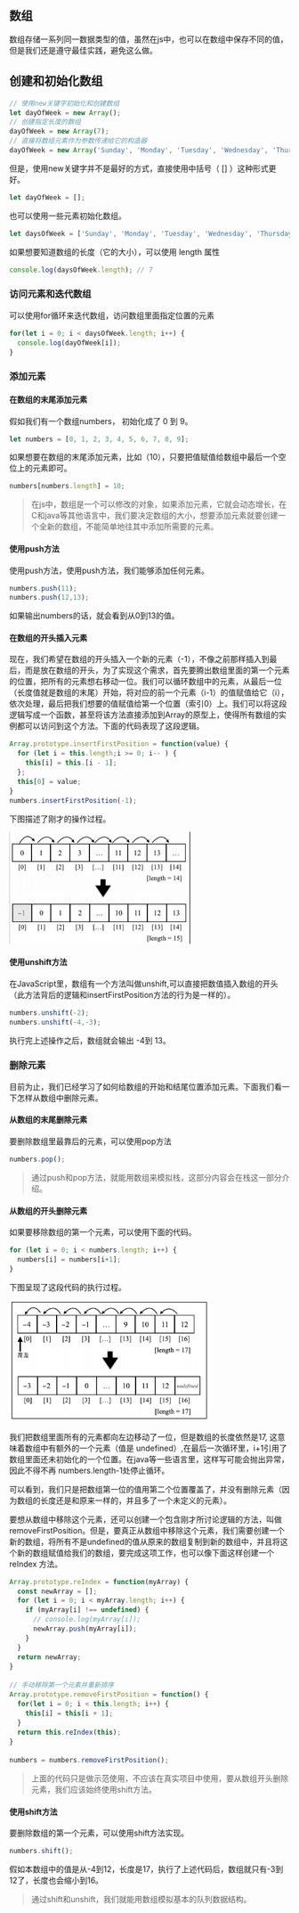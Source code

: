 ## 数组
数组存储一系列同一数据类型的值，虽然在js中，也可以在数组中保存不同的值，但是我们还是遵守最佳实践，避免这么做。

## 创建和初始化数组
```js
// 使用new关键字初始化和创建数组
let dayOfWeek = new Array();
// 创建指定长度的数组
dayOfWeek = new Array(7);
// 直接将数组元素作为参数传递给它的构造器
dayOfWeek = new Array('Sunday', 'Monday', 'Tuesday', 'Wednesday', 'Thursday', 'Friday', 'Saturday');
```

但是，使用new关键字并不是最好的方式，直接使用中括号（ [] ）这种形式更好。

```js
let dayOfWeek = [];
```

也可以使用一些元素初始化数组。

```js
let daysOfWeek = ['Sunday', 'Monday', 'Tuesday', 'Wednesday', 'Thursday', 'Friday', 'Saturday'];
```

如果想要知道数组的长度（它的大小），可以使用 length 属性

```js
console.log(daysOfWeek.length); // 7
```

### 访问元素和迭代数组

可以使用for循环来迭代数组，访问数组里面指定位置的元素

```js
for(let i = 0; i < daysOfWeek.length; i++) {
  console.log(dayOfWeek[i]);
}
```

### 添加元素

#### 在数组的末尾添加元素
假如我们有一个数组numbers， 初始化成了 0 到 9。

```js
let numbers = [0, 1, 2, 3, 4, 5, 6, 7, 8, 9];
```
如果想要在数组的末尾添加元素，比如（10），只要把值赋值给数组中最后一个空位上的元素即可。
```js
numbers[numbers.length] = 10;
```
>在js中，数组是一个可以修改的对象，如果添加元素，它就会动态增长，在C和java等其他语言中，我们要决定数组的大小，想要添加元素就要创建一个全新的数组，不能简单地往其中添加所需要的元素。

#### 使用push方法
使用push方法，使用push方法，我们能够添加任何元素。
```js
numbers.push(11);
numbers.push(12,13);
```
如果输出numbers的话，就会看到从0到13的值。


#### 在数组的开头插入元素

现在，我们希望在数组的开头插入一个新的元素（-1），不像之前那样插入到最后，而是放在数组的开头，为了实现这个需求，首先要腾出数组里面的第一个元素的位置，把所有的元素想右移动一位。我们可以循环数组中的元素，从最后一位（长度值就是数组的末尾）开始，将对应的前一个元素（i-1）的值赋值给它（i），依次处理，最后把我们想要的值赋值给第一个位置（索引0）上。我们可以将这段逻辑写成一个函数，甚至将该方法直接添加到Array的原型上，使得所有数组的实例都可以访问到这个方法。下面的代码表现了这段逻辑。

```js
Array.prototype.insertFirstPosition = function(value) {
  for (let i = this.length;i >= 0; i-- ) {
    this[i] = this.[i - 1];
  };
  this[0] = value;
}
numbers.insertFirstPosition(-1);
```

下图描述了刚才的操作过程。

![insertFirstPosition](./images/array/01.png)

#### 使用unshift方法

在JavaScript里，数组有一个方法叫做unshift,可以直接把数值插入数组的开头（此方法背后的逻辑和insertFirstPosition方法的行为是一样的）。

```js
numbers.unshift(-2);
numbers.unshift(-4,-3);
```
执行完上述操作之后，数组就会输出 -4到 13。

### 删除元素

目前为止，我们已经学习了如何给数组的开始和结尾位置添加元素。下面我们看一下怎样从数组中删除元素。

#### 从数组的末尾删除元素

要删除数组里最靠后的元素，可以使用pop方法

```js
numbers.pop();
```

> 通过push和pop方法，就能用数组来模拟栈，这部分内容会在栈这一部分介绍。

#### 从数组的开头删除元素

如果要移除数组的第一个元素，可以使用下面的代码。

```js
for (let i = 0; i < numbers.length; i++) {
  numbers[i] = numbers[i+1];
}
```

下图呈现了这段代码的执行过程。

![deletefirst](./images/array/02.png)

我们把数组里面所有的元素都向左边移动了一位，但是数组的长度依然是17, 这意味着数组中有额外的一个元素（值是 undefined）,在最后一次循环里，i+1引用了数组里面还未初始化的一个位置。在java等一些语言里，这样写可能会抛出异常，因此不得不再 numbers.length-1处停止循环。

可以看到，我们只是把数组第一位的值用第二个位置覆盖了，并没有删除元素（因为数组的长度还是和原来一样的，并且多了一个未定义的元素）。

要想从数组中移除这个元素，还可以创建一个包含刚才所讨论逻辑的方法，叫做removeFirstPosition。但是，要真正从数组中移除这个元素，我们需要创建一个新的数组，将所有不是undefined的值从原来的数组复制到新的数组中，并且将这个新的数组赋值给我们的数组，要完成这项工作，也可以像下面这样创建一个reIndex 方法。

```js
Array.prototype.reIndex = function(myArray) {
  const newArray = [];
  for (let i = 0; i < myArray.length; i++) {
    if (myArray[i] !== undefined) {
      // console.log(myArray[i]);
      newArray.push(myArray[i]);
    }
  }
  return newArray;
}

// 手动移除第一个元素并重新排序
Array.prototype.removeFirstPosition = function() {
  for(let i = 0; i < this.length; i++) {
    this[i] = this[i + 1];
  }
  return this.reIndex(this);
}

numbers = numbers.removeFirstPosition();
```

> 上面的代码只是做示范使用，不应该在真实项目中使用，要从数组开头删除元素，我们应该始终使用shift方法。

#### 使用shift方法

要删除数组的第一个元素，可以使用shift方法实现。

```js
numbers.shift();
```

假如本数组中的值是从-4到12，长度是17，执行了上述代码后，数组就只有-3到12了，长度也会缩小到16。

> 通过shift和unshift，我们就能用数组模拟基本的队列数据结构。









